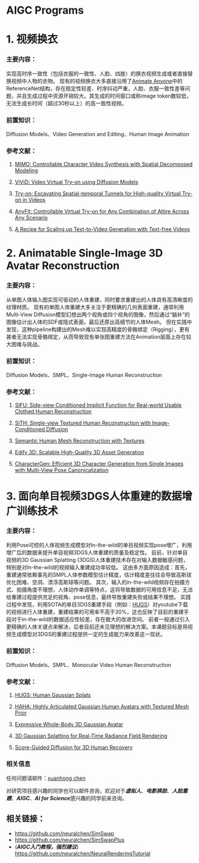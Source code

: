 # AIGC Programs

# 1. 视频换衣
### 主要内容：
实现高时序一致性（包括衣服的一致性、人脸、四肢）的换衣视频生成或者直接替换视频中人物的衣物。
现有的视频换衣大多直接沿用了[Animate Anyone](https://arxiv.org/abs/2311.17117)中的ReferenceNet结构，存在稳定性较差、时序抖动严重，人脸、衣服一致性差等问题，并且生成过程中资源开销较大。其生成的时间窗口或称image token数较低，无法生成长时间（超过30秒以上）的高一致性视频。

### 前置知识：
Diffusion Models、Video Generation and Editing、Human Image Animation

### 参考文献：
1. [MIMO: Controllable Character Video Synthesis with Spatial Decomposed Modeling](https://arxiv.org/abs/2409.16160)

2. [ViViD: Video Virtual Try-on using Diffusion Models](https://arxiv.org/abs/2405.11794)

3. [Try-on: Excavating Spatial-temporal Tunnels for High-quality Virtual Try-on in Videos](https://arxiv.org/abs/2404.17571)

4. [AnyFit: Controllable Virtual Try-on for Any Combination of Attire Across Any Scenario](https://arxiv.org/abs/2405.18172)

5. [A Recipe for Scaling up Text-to-Video Generation with Text-free Videos](https://arxiv.org/abs/2312.15770)

# 2. Animatable Single-Image 3D Avatar Reconstruction
### 主要内容：
从单图人体输入图实现可驱动的人体重建，同时要求重建出的人体具有高清晰度的纹理材质。
现有的单图人体重建大多关注于更精确的几何表面重建，通常利用Multi-View Diffusion模型幻想出两个视角或四个视角的图像，然后通过“脑补”的图像估计出人体的SDF或隐式表面，最后还原出高细节的人体Mesh。
但在实践中发现，这种pipeline构建出的Mesh难以实现高精度的骨骼绑定（Rigging），更有甚者无法实现骨骼绑定，从而导致现有单张图重建方法在Animation层面上存在较大困难与挑战。

### 前置知识：
Diffusion Models、SMPL、Single-Image Human Reconstruction

### 参考文献：

1. [SIFU: Side-view Conditioned Implicit Function for Real-world Usable Clothed Human Reconstruction](https://arxiv.org/abs/2312.06704)

2. [SiTH: Single-view Textured Human Reconstruction with Image-Conditioned Diffusion](https://arxiv.org/abs/2311.15855)

3. [Semantic Human Mesh Reconstruction with Textures](https://arxiv.org/abs/2403.02561)

4. [Edify 3D: Scalable High-Quality 3D Asset Generation](https://arxiv.org/abs/2411.07135)

5. [CharacterGen: Efficient 3D Character Generation from Single Images with Multi-View Pose Canonicalization](https://arxiv.org/abs/2402.17214)

# 3. 面向单目视频3DGS人体重建的数据增广训练技术
### 主要内容：
利用Pose可控的人体视频生成模型对In-the-wild的单目视频实现pose增广，利用增广后的数据来提升单目视频3DGS人体重建的质量及稳定性。
目前，针对单目视频的3D Gaussian Splatting (3DGS)人体重建技术存在对输入数据敏感问题，特别是对In-the-wild的视频输入重建成功率较低。
这由多方面原因造成：首先，重建通常依赖事先的SMPL人体参数模型估计精度，估计精度差往往会导致高斯球优化困难、空洞、漂浮高斯球等问题。
其次，输入的in-the-wild视频存在拍摄方式、拍摄角度不理想，人体动作单调等特点，这将导致数据的可用信息不足，无法给重建过程提供充足的视角、pose信息，最终导致重建失败或结果不理想。
实践过程中发现，利用SOTA的单目3DGS重建手段（例如：[HUGS](https://arxiv.org/abs/2311.17910)）对youtube下载的视频进行人体重建，重建结果的可用率不高于30%，这也反映了目前的重建手段对于in-the-wild的数据适应性较差，存在极大的改进空间。
前者一般通过引入更精确的人体关键点来解决，后者目前还未见理想的解决方案。本课题目标是用视频生成模型对3DGS的重建过程提供一定的生成能力来改善这一现状。


### 前置知识：
Diffusion Models、SMPL、Monocular Video Human Reconstruction

### 参考文献：

1. [HUGS: Human Gaussian Splats](https://arxiv.org/abs/2311.17910)

2. [HAHA: Highly Articulated Gaussian Human Avatars with Textured Mesh Prior](https://arxiv.org/abs/2404.01053)

3. [Expressive Whole-Body 3D Gaussian Avatar](https://arxiv.org/abs/2407.21686)

4. [3D Gaussian Splatting for Real-Time Radiance Field Rendering](https://arxiv.org/abs/2308.04079)

5. [Score-Guided Diffusion for 3D Human Recovery](https://arxiv.org/abs/2403.09623)


### 相关信息

任何问题请邮件：[xuanhong chen](mailto:chenxuanhongzju@outlook.com)

对研究项目感兴趣的同学也可以邮件咨询，欢迎对于***虚拟人***、***电影换脸***、***人脸重建***、***AIGC***、***AI for Science***感兴趣的同学前来咨询。

## 相关链接：
- https://github.com/neuralchen/SimSwap
- https://github.com/neuralchen/SimSwapPlus
- (***AIGC入门教程，强烈建议***) https://github.com/neuralchen/NeuralRenderingTutorial

